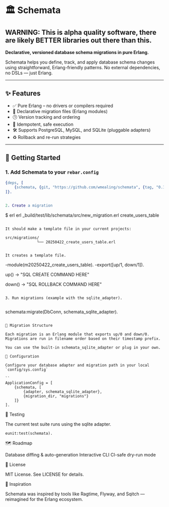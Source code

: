 # 🏛️ Schemata

## WARNING: This is alpha quality software, there are likely BETTER libraries out there than this.   

**Declarative, versioned database schema migrations in pure Erlang.**

Schemata helps you define, track, and apply database schema changes using straightforward, Erlang-friendly patterns. No external dependencies, no DSLs — just Erlang.

---

## ✨ Features

- ✅ Pure Erlang – no drivers or compilers required
- 📜 Declarative migration files (Erlang modules)
- 🕒 Version tracking and ordering
- 🔄 Idempotent, safe execution
- 🛠 Supports PostgreSQL, MySQL, and SQLite (pluggable adapters)
- ♻️ Rollback and re-run strategies

---

## 🚀 Getting Started

### 1. Add Schemata to your `rebar.config`

```erlang
{deps, [
    {schemata, {git, "https://github.com/wmealing/schemata", {tag, "0.1.0"}}}
]}.


2. Create a migration

```
$ erl erl _build/test/lib/schemata/src/new_migration.erl create_users_table
```

It should make a template file in your current projects:

src/migrations/
              └── 20250422_create_users_table.erl


It creates a template file.

```
-module(m20250422_create_users_table).
-export([up/1, down/1]).

up() ->
    "SQL CREATE COMMAND HERE"

down() ->
    "SQL ROLLBACK COMMAND HERE"

```

3. Run migrations (example with the sqlite_adapter).


```
schemata:migrate(DbConn, schemata_sqlite_adapter).
```

📁 Migration Structure

Each migration is an Erlang module that exports up/0 and down/0. Migrations are run in filename order based on their timestamp prefix.

You can use the built-in schemata_sqlite_adapter or plug in your own.

🔧 Configuration

Configure your database adapter and migration path in your local `config/sys.config`

``
ApplicationConfig = [
    {schemata, [
        {adapter, schemata_sqlite_adapter},
        {migration_dir, "migrations"}
    ]}
].

```

🧪 Testing

The current test suite runs using the sqlite adapter.

```
eunit:test(schemata).
```


🗺 Roadmap

 Database diffing & auto-generation
 Interactive CLI
 CI-safe dry-run mode

📜 License

MIT License. See LICENSE for details.

🧠 Inspiration

Schemata was inspired by tools like Ragtime, Flyway, and Sqitch — reimagined for the Erlang ecosystem.
